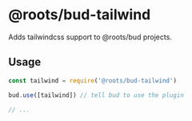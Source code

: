 # @roots/bud-tailwind

Adds tailwindcss support to @roots/bud projects.

## Usage

```js
const tailwind = require('@roots/bud-tailwind')

bud.use([tailwind]) // tell bud to use the plugin

// ...
```
